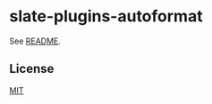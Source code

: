 # slate-plugins-autoformat

See [README](https://github.com/udecode/slate-plugins).

## License

[MIT](../../LICENSE)
